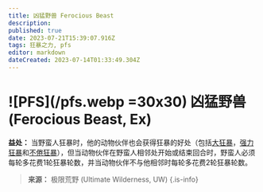 ```yaml
---
title: 凶猛野兽 Ferocious Beast
description: 
published: true
date: 2023-07-21T15:39:07.916Z
tags: 狂暴之力, pfs
editor: markdown
dateCreated: 2023-07-14T01:33:49.304Z
---
```


# ![PFS](/pfs.webp =30x30) 凶猛野兽 (Ferocious Beast, Ex)

**益处：** 当野蛮人狂暴时，他的动物伙伴也会获得狂暴的好处（包括[大狂暴](/野蛮人#大狂暴-greater-rage-ex)，[强力狂暴](/野蛮人#强力狂暴-mighty-rage-ex)和[不倦狂暴](/野蛮人#不倦狂暴-tireless-rage-ex)），但当动物伙伴在野蛮人相邻处开始或结束回合时，野蛮人必须每轮多花费1轮狂暴轮数，并当动物伙伴不与他相邻时每轮多花费2轮狂暴轮数。

> **来源：** 极限荒野 (Ultimate Wilderness, UW)
{.is-info}